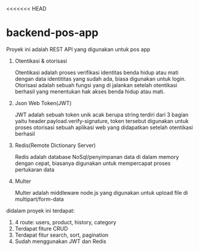 <<<<<<< HEAD
# backend-pos-app
Proyek ini adalah REST API yang digunakan untuk pos app

1. Otentikasi & otorisasi

   Otentikasi adalah proses verifikasi identitas benda hidup atau mati dengan data identititas yang sudah ada, biasa digunakan untuk login.
   Otorisasi adalah sebuah fungsi yang di jalankan setelah otentikasi berhasil yang menentukan hak akses benda hidup atau mati. 
2. Json Web Token(JWT)

   JWT adalah sebuah token unik acak berupa string terdiri dari 3 bagian yaitu header.payload.verify-signature, token tersebut digunakan untuk 
   proses otorisasi sebuah aplikasi web yang didapatkan setelah otentikasi berhasil
3. Redis(Remote Dictionary Server)

   Redis adalah database NoSql/penyimpanan data di dalam memory dengan cepat, biasanya digunakan untuk mempercapat proses pertukaran data
4. Multer

   Multer adalah middleware node.js yang digunakan untuk upload file di multipart/form-data

didalam proyek ini terdapat:

1. 4 route: users, product, history, category 
2. Terdapat fiture CRUD
3. Terdapat fitur search, sort, pagination
4. Sudah menggunakan JWT dan Redis
